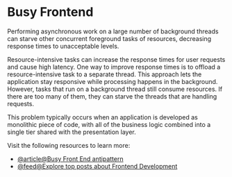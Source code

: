 # Busy Frontend

Performing asynchronous work on a large number of background threads can starve other concurrent foreground tasks of resources, decreasing response times to unacceptable levels.

Resource-intensive tasks can increase the response times for user requests and cause high latency. One way to improve response times is to offload a resource-intensive task to a separate thread. This approach lets the application stay responsive while processing happens in the background. However, tasks that run on a background thread still consume resources. If there are too many of them, they can starve the threads that are handling requests.

This problem typically occurs when an application is developed as monolithic piece of code, with all of the business logic combined into a single tier shared with the presentation layer.

Visit the following resources to learn more:

- [@article@Busy Front End antipattern](https://learn.microsoft.com/en-us/azure/architecture/antipatterns/busy-front-end/)
- [@feed@Explore top posts about Frontend Development](https://app.daily.dev/tags/frontend?ref=roadmapsh)